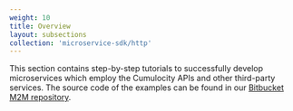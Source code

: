 ```yaml
---
weight: 10
title: Overview
layout: subsections
collection: 'microservice-sdk/http'
---
```


This section contains step-by-step tutorials to successfully develop microservices which employ the Cumulocity APIs and other third-party services. The source code of the examples can be found in our [Bitbucket M2M repository](https://bitbucket.org/m2m/cumulocity-examples/src/default/microservices).
